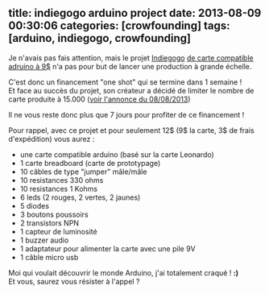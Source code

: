 title: indiegogo arduino project
date: 2013-08-09 00:30:06
categories: [crowfounding]
tags: [arduino, indiegogo, crowfounding]
---

Je n'avais pas fais attention, mais le projet [Indiegogo](http://www.indiegogo.com) [de carte compatible adruino à 9$](http://www.indiegogo.com/projects/9-arduino-compatible-starter-kit-anyone-can-learn-electronics/x/2676048) n'a pas pour but de lancer une production à grande échelle.

C'est donc un financement "one shot" qui se termine dans 1 semaine !<br />
Et face au succès du projet, son créateur a décidé de limiter le nombre de carte produite à 15.000 ([voir l'annonce du 08/08/2013](http://www.indiegogo.com/projects/9-arduino-compatible-starter-kit-anyone-can-learn-electronics/x/2676048?c=activity))

Il ne vous reste donc plus que 7 jours pour profiter de ce financement !

Pour rappel, avec ce projet et pour seulement 12$ (9$ la carte, 3$ de frais d'expédition) vous aurez :

* une carte compatible arduino (basé sur la carte Leonardo)
* 1 carte breadboard (carte de prototypage)
* 10 câbles de type "jumper" mâle/mâle
* 10 resistances 330 ohms
* 10 resistances 1 Kohms
* 6 leds (2 rouges, 2 vertes, 2 jaunes)
* 5 diodes
* 3 boutons poussoirs
* 2 transistors NPN
* 1 capteur de luminosité
* 1 buzzer audio
* 1 adaptateur pour alimenter la carte avec une pile 9V
* 1 câble micro usb

Moi qui voulait découvrir le monde Arduino, j'ai totalement craqué ! **:)**<br />
Et vous, saurez vous résister à l'appel ?
